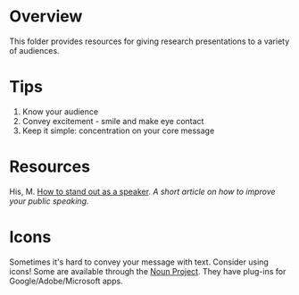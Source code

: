 # Overview
This folder provides resources for giving research presentations to a variety of audiences.

# Tips
1. Know your audience
2. Convey excitement - smile and make eye contact
3. Keep it simple: concentration on your core message

# Resources
His, M. [How to stand out as a speaker](https://science.sciencemag.org/content/365/6455/834). *A short article on how to improve your public speaking.*

# Icons
Sometimes it's hard to convey your message with text. Consider using icons! Some are available through the [Noun Project](https://thenounproject.com/). They have plug-ins for Google/Adobe/Microsoft apps.

